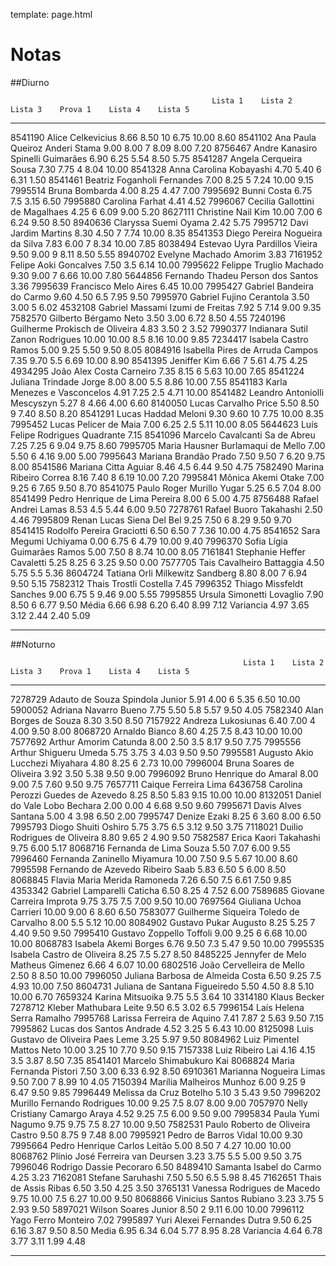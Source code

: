 template: page.html

# Notas

##Diurno

                                                 Lista 1    Lista 2    Lista 3    Prova 1    Lista 4    Lista 5
---------  -----------------------------------  ---------  ---------  ---------  ---------  ---------  ---------
8541190    Alice Celkevicius                    8.66       8.50       10         6.75       10.00      8.60
8541102    Ana Paula Queiroz Anderi Stama       9.00       8.00       7          8.09       8.00       7.20
8756467    Andre Kanasiro Spinelli Guimarães    6.90       6.25                  5.54       8.50       5.75
8541287    Angela Cerqueira Sousa               7.30       7.75       4          8.04       10.00
8541328    Anna Carolina Kobayashi              4.70       5.40       6          6.31                  1.50
8541461    Beatriz Foganholi Fernandes          7.00       8.25       5          7.24       10.00      9.15
7995514    Bruna Bombarda                       4.00       8.25                  4.47       7.00
7995692    Bunni Costa                          6.75                  7.5        3.15       6.50
7995880    Carolina Farhat                      4.41                             4.52
7996067    Cecilia Gallottini de Magalhaes                 4.25       6          6.09       9.00       5.20
8627111    Christine Nail Kim                   10.00      7.00       6          6.24       9.50       8.50
8940636    Claryssa Suemi Oyama                 2.42       5.75
7995712    Davi Jardim Martins                  8.30       4.50       7          7.74       10.00      8.35
8541353    Diego Pereira Nogueira da Silva      7.83       6.00       7          8.34       10.00      7.85
8038494    Estevao Uyra Pardillos Vieira        9.50       9.00       9          8.11       8.50       5.55
8940702    Evelyne Machado Amorim               3.83
7161952    Felipe Aoki Goncalves                           7.50       3.5        6.14       10.00
7995622    Felippe Truglio Machado              9.30       9.00       7          6.66       10.00      7.80
5644856    Fernando Thadeu Person dos Santos                                     3.36
7995639    Francisco Melo Aires                                                  6.45       10.00
7995427    Gabriel Bandeira do Carmo            9.60       4.50       6.5        7.95                  9.50
7995970    Gabriel Fujino Cerantola             3.50       3.00       5          6.02
4532108    Gabriel Massami Izumi de Freitas     7.92                  5          7.14       9.00       9.35
7582570    Gilberto Bérgamo Neto                3.50       3.00                  6.72       8.50       4.55
7240196    Guilherme Prokisch de Oliveira       4.83       3.50       2          3.52
7990377    Indianara Sutil Zanon Rodrigues      10.00      10.00      8.5        8.16       10.00      9.85
7234417    Isabela Castro Ramos                 5.00       9.25                  5.50       9.50       8.05
8084916    Isabella Pires de Arruda Campos      7.35       9.70       5.5        6.69       10.00      8.90
8541395    Jeniffer Kim                         6.66                  7          5.61       4.75       4.25
4934295    João Alex Costa Carneiro             7.35       8.15       6          5.63       10.00      7.65
8541224    Juliana Trindade Jorge               8.00       8.00       5.5        8.86       10.00      7.55
8541183    Karla Menezes e Vasconcelos          4.91       7.25       2.5        4.71       10.00
8541482    Leandro Antoniolli Mescyszyn         5.27                  8          4.66       4.00       6.60
8140050    Lucas Carvalho Price                 5.50       8.50       9          7.40       8.50       8.20
8541291    Lucas Haddad Meloni                  9.30       9.60       10         7.75       10.00      8.35
7995452    Lucas Pelicer de Maia                7.00       6.25       2.5        5.11       10.00      8.05
5644623    Luís Felipe Rodrigues Quadrante                                       7.15
8541096    Marcelo Cavalcanti Sa de Abreu       7.25       7.25       6          9.04       9.75       8.60
7995705    Maria Hausner Burlamaqui de Mello    7.00       5.50       6          4.16       9.00       5.00
7995643    Mariana Brandão Prado                7.50       9.50       7          6.20       9.75       8.00
8541586    Mariana Citta Aguiar                 8.46                  4.5        6.44       9.50       4.75
7582490    Marina Ribeiro Correa                8.16       7.40       8          6.19       10.00      7.20
7995841    Mônica Akemi Otake                   7.00       9.25       6          7.65       9.50       8.70
8541075    Paulo Roger Murillo Yugar                       5.25       6.5        7.04       8.00
8541499    Pedro Henrique de Lima Pereira       8.00                  6          5.00       4.75
8756488    Rafael Andrei Lamas                  8.53                  4.5        5.44       6.00       9.50
7278761    Rafael Buoro Takahashi               2.50                             4.46
7995809    Renan Lucas Siena Del Bel            9.25       7.50       6          8.29       9.50       9.70
8541415    Rodolfo Pereira Graciotti            6.50       6.50       7          7.36       10.00      4.75
8541652    Sara Megumi Uchiyama                 0.00       6.75       6          4.79       10.00      9.40
7996370    Sofia Lígia Guimarães Ramos          5.00       7.50       8          8.74       10.00      8.05
7161841    Stephanie Heffer Cavaletti           5.25       8.25       6          3.25       9.50       0.00
7577705    Tais Cavalheiro Battaggia            4.50       5.75       5.5        5.36
8604724    Tatiana Orli Milkewitz Sandberg      8.80       8.00       7          6.94       9.50       5.15
7582312    Thais Trostli Costella                                                7.45
7996352    Thiago Missfeldt Sanches             9.00       6.75       5          9.46       9.00       5.55
7995855    Ursula Simonetti Lovaglio            7.90       8.50       6          6.77       9.50
           Média                                6.66       6.98       6.20       6.40       8.99       7.12
           Variancia                            4.97       3.65       3.12       2.44       2.40       5.09
---------  -----------------------------------  ---------  ---------  ---------  ---------  ---------  ---------

##Noturno

                                                        Lista 1    Lista 2    Lista 3    Prova 1    Lista 4    Lista 5
------------  ---------------------------------------  ---------  ---------  ---------  ---------  ---------  ---------
7278729       Adauto de Souza Spindola Junior          5.91       4.00       6          5.35       6.50       10.00
5900052       Adriana Navarro Bueno                    7.75       5.50       5.8        5.57       9.50       4.05
7582340       Alan Borges de Souza                     8.30                             3.50       8.50
7157922       Andreza Lukosiunas                       6.40       7.00       4          4.00       9.50       8.00
8068720       Arnaldo Bianco                           8.60       4.25       7.5        8.43       10.00      10.00
7577692       Arthur Amorim Catunda                    8.00       2.50       3.5        8.17       9.50       7.75
7995556       Arthur Shigueru Umeda                    5.75       3.75       3          4.03       9.50       9.50
7995581       Augusto Akio Lucchezi Miyahara           4.80       8.25       6          2.73       10.00
7996004       Bruna Soares de Oliveira                 3.92       3.50                  5.38       9.50       9.00
7996092       Bruno Henrique do Amaral                 8.00       9.00       7.5        7.60       9.50       9.75
7657711       Caique Ferreira Lima
6436758       Carolina Perozzi Guedes de Azevedo       8.25       8.50       5.83       9.15       10.00      10.00
8132051       Daniel do Vale Lobo Bechara              2.00       0.00       4          6.68       9.50       9.60
7995671       Davis Alves Santana                      5.00                  4          3.98       6.50       2.00
7995747       Denize Ezaki                                        8.25       6          3.60       8.00       6.50
7995793       Diogo Shuiti Oshiro                      5.75       3.75       6.5        3.12       9.50       3.75
7118021       Duilio Rodrigues de Oliveira             8.80       9.65       2          4.90       9.50
7582587       Erica Kaori Takahashi                    9.75       6.00                  5.17
8068716       Fernanda de Lima Souza                   5.50                             7.07       6.00       9.55
7996460       Fernanda Zaninello Miyamura              10.00      7.50       9.5        5.67       10.00      8.60
7995598       Fernando de Azevedo Ribeiro Saab         5.83       6.50       5          6.00                  8.50
8068845       Flavia Maria Merida Ramoneda             7.26       6.50       7.5        6.61       7.50       9.85
4353342       Gabriel Lamparelli Caticha               6.50       8.25       4          7.52       6.00
7589685       Giovane Carreira Improta                 9.75       3.75       7.5        7.00       9.50       10.00
7697564       Giuliana Uchoa Carrieri                  10.00      9.00       6          8.60                  6.50
7583077       Guilherme Siqueira Toledo de Carvalho               8.00       5.5        5.12       10.00
8084902       Gustavo Pukar Augusto                    8.25       5.25       7          4.40       9.50       9.50
7995410       Gustavo Zoppello Toffoli                 9.00       9.25       6          6.68       10.00      10.00
8068783       Isabela Akemi Borges                     6.76       9.50       7.3        5.47       9.50       10.00
7995535       Isabela Castro de Oliveira               8.25                  7.5        5.27       8.50
8485225       Jennyfer de Melo Matheus Gimenez         6.66                  4          6.07                  10.00
6802516       João Cervelleira de Mello                           2.50       8          8.50       10.00
7996050       Juliana Barbosa de Almeida Costa         6.50       9.25       7.5        4.93       10.00      7.50
8604731       Juliana de Santana Figueiredo            5.50       4.50       8.8        5.10       10.00      6.70
7659324       Karina Mitsuoika                         9.75                  5.5        3.64       10
3314180       Klaus Becker
7278712       Kleber Mathubara Leite                              9.50       6.5        3.02       6.5
7996154       Laís Helena Serra Ramalho
7995768       Larissa Ferreira de Aquino               7.41       7.87       2          5.63       9.50       7.15
7995862       Lucas dos Santos Andrade                 4.52       3.25       5          6.43       10.00
8125098       Luis Gustavo de Oliveira Paes Leme       3.25                             5.97       9.50
8084962       Luiz Pimentel Mattos Neto                10.00      3.25       10         7.70       9.50       9.15
7157338       Luiz Ribeiro Lai                         4.16       4.15       3.5        3.87       8.50       7.35
8541401       Marcelo Shimabukuro Kai
8068824       Maria Fernanda Pistori                   7.50       3.00       6.33       6.92       8.50
6910361       Marianna Nogueira Limas                  9.50       7.00       7          8.99       10         4.05
7150394       Marília Malheiros Munhoz                 6.00       9.25       9          6.47       9.50       9.85
7996449       Melissa da Cruz Botelho                  5.10                  3          5.43       9.50
7996202       Murillo Fernando Rodrigues               10.00      9.25       7.5        8.07       8.00       9.00
7057970       Nelly Cristiany Camargo Araya            4.52       9.25       7.5        6.00       9.50       9.00
7995834       Paula Yumi Nagumo                        9.75       9.75       7.5        8.27       10.00      9.50
7582531       Paulo Roberto de Oliveira Castro         9.50       8.75       9          7.48       8.00
7995921       Pedro de Barros Vidal                                                                10.00      9.30
7995664       Pedro Henrique Carlos Leitão             5.00       8.50       7          4.27       10.00      10.00
8068762       Plínio José Ferreira van Deursen         3.23       3.75       5.5        5.00       9.50       3.75
7996046       Rodrigo Dassie Pecoraro                             6.50
8489410       Samanta Isabel do Carmo                  4.25                             3.23
7162081       Stefane Saruhashi                        7.50       5.50       6.5        5.98                  8.45
7162651       Thais de Assis Ribas                     6.50       3.50                  4.25       3.50
3765131       Vanessa Rodrigues de Macedo              9.75       10.00      7.5        6.27       10.00      9.50
8068866       Vinicius Santos Rubiano                  3.23       3.75       5          2.93       9.50
5897021       Wilson Soares Junior                                8.50       2          9.11       6.00       10.00
7996112       Yago Ferro Monteiro                                                       7.02
7995897       Yuri Alexei Fernandes Dutra              9.50       6.25       6.16       3.87       9.50       8.50
              Media                                    6.95       6.34       6.04       5.77       8.95       8.28
              Variancia                                4.64       6.78       3.77       3.11       1.99       4.48
------------  ---------------------------------------  ---------  ---------  ---------  ---------  ---------  ---------
